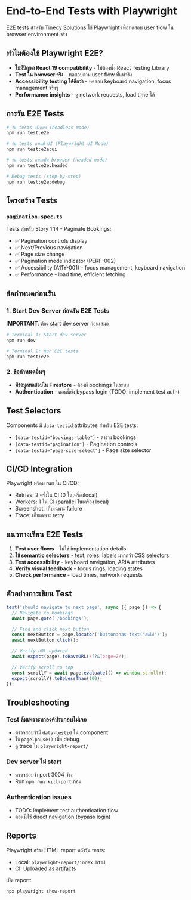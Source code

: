 # End-to-End Tests with Playwright

E2E tests สำหรับ Tinedy Solutions ใช้ Playwright เพื่อทดสอบ user flow ใน browser environment จริง

## ทำไมต้องใช้ Playwright E2E?

- **ไม่มีปัญหา React 19 compatibility** - ไม่ต้องพึ่ง React Testing Library
- **Test ใน browser จริง** - ทดสอบตาม user flow ที่แท้จริง
- **Accessibility testing ได้ดีกว่า** - ทดสอบ keyboard navigation, focus management จริงๆ
- **Performance insights** - ดู network requests, load time ได้

## การรัน E2E Tests

```bash
# รัน tests ทั้งหมด (headless mode)
npm run test:e2e

# รัน tests แบบมี UI (Playwright UI Mode)
npm run test:e2e:ui

# รัน tests แบบเห็น browser (headed mode)
npm run test:e2e:headed

# Debug tests (step-by-step)
npm run test:e2e:debug
```

## โครงสร้าง Tests

### `pagination.spec.ts`
Tests สำหรับ Story 1.14 - Paginate Bookings:
- ✅ Pagination controls display
- ✅ Next/Previous navigation
- ✅ Page size change
- ✅ Pagination mode indicator (PERF-002)
- ✅ Accessibility (A11Y-001) - focus management, keyboard navigation
- ✅ Performance - load time, efficient fetching

## ข้อกำหนดก่อนรัน

### 1. Start Dev Server ก่อนรัน E2E Tests

**IMPORTANT**: ต้อง start dev server ก่อนเสมอ

```bash
# Terminal 1: Start dev server
npm run dev

# Terminal 2: Run E2E tests
npm run test:e2e
```

### 2. ข้อกำหนดอื่นๆ

- **มีข้อมูลทดสอบใน Firestore** - ต้องมี bookings ในระบบ
- **Authentication** - ตอนนี้ยัง bypass login (TODO: implement test auth)

## Test Selectors

Components มี `data-testid` attributes สำหรับ E2E tests:

- `[data-testid="bookings-table"]` - ตาราง bookings
- `[data-testid="pagination"]` - Pagination controls
- `[data-testid="page-size-select"]` - Page size selector

## CI/CD Integration

Playwright พร้อม run ใน CI/CD:
- Retries: 2 ครั้งใน CI (0 ในเครื่องlocal)
- Workers: 1 ใน CI (parallel ในเครื่อง local)
- Screenshot: เก็บเฉพาะ failure
- Trace: เก็บเฉพาะ retry

## แนวทางเขียน E2E Tests

1. **Test user flows** - ไม่ใช่ implementation details
2. **ใช้ semantic selectors** - text, roles, labels มากกว่า CSS selectors
3. **Test accessibility** - keyboard navigation, ARIA attributes
4. **Verify visual feedback** - focus rings, loading states
5. **Check performance** - load times, network requests

## ตัวอย่างการเขียน Test

```typescript
test('should navigate to next page', async ({ page }) => {
  // Navigate to bookings
  await page.goto('/bookings');

  // Find and click next button
  const nextButton = page.locator('button:has-text("ถัดไป")');
  await nextButton.click();

  // Verify URL updated
  await expect(page).toHaveURL(/[?&]page=2/);

  // Verify scroll to top
  const scrollY = await page.evaluate(() => window.scrollY);
  expect(scrollY).toBeLessThan(100);
});
```

## Troubleshooting

### Test ล้มเพราะหาองค์ประกอบไม่เจอ
- ตรวจสอบว่ามี `data-testid` ใน component
- ใช้ `page.pause()` เพื่อ debug
- ดู trace ใน `playwright-report/`

### Dev server ไม่ start
- ตรวจสอบว่า port 3004 ว่าง
- Run `npm run kill-port` ก่อน

### Authentication issues
- TODO: Implement test authentication flow
- ตอนนี้ใช้ direct navigation (bypass login)

## Reports

Playwright สร้าง HTML report หลังรัน tests:
- Local: `playwright-report/index.html`
- CI: Uploaded as artifacts

เปิด report:
```bash
npx playwright show-report
```
